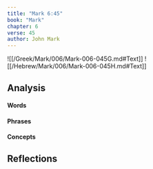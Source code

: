 ```yaml
---
title: "Mark 6:45"
book: "Mark"
chapter: 6
verse: 45
author: John Mark
---
```

![[/Greek/Mark/006/Mark-006-045G.md#Text]]
![[/Hebrew/Mark/006/Mark-006-045H.md#Text]]

## Analysis

#### Words

#### Phrases

#### Concepts

## Reflections
